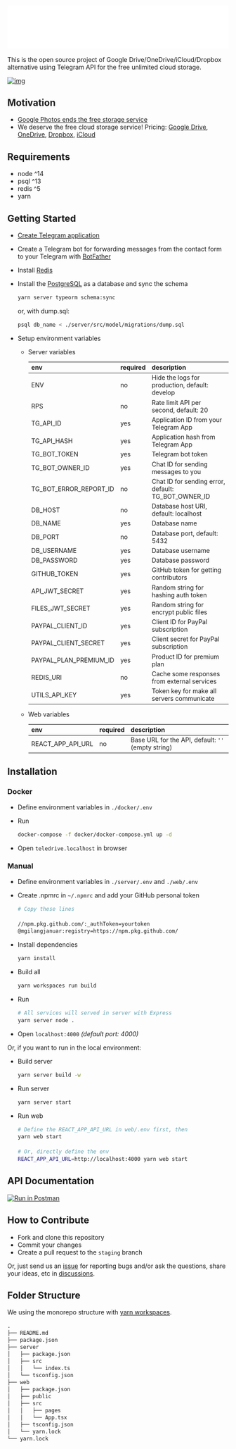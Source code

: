 ![img](./logoteledrive-white.png)

This is the open source project of Google Drive/OneDrive/iCloud/Dropbox alternative using Telegram API for the free unlimited cloud storage.

[![img](https://drive.google.com/uc?id=1o2HnKglEF0-cvtNmQqWZicJnSCSmnoEr)](https://twitter.com/telegram/status/1428703364737507332)

## Motivation

- [Google Photos ends the free storage service](https://www.techradar.com/news/google-photos-price)
- We deserve the free cloud storage service! Pricing: [Google Drive](https://one.google.com/about/plans), [OneDrive](https://one.google.com/about/plans), [Dropbox](https://www.dropbox.com/individual/plans-comparison), [iCloud](https://support.apple.com/en-us/HT201238)

## Requirements

- node ^14
- psql ^13
- redis ^5
- yarn

## Getting Started

- [Create Telegram application](https://core.telegram.org/api/obtaining_api_id)
- Create a Telegram bot for forwarding messages from the contact form to your Telegram with [BotFather](https://t.me/botfather)
- Install [Redis](https://redis.io/)
- Install the [PostgreSQL](https://www.postgresql.org/) as a database and sync the schema

  ```bash
  yarn server typeorm schema:sync
  ```

  or, with dump.sql:

  ```bash
  psql db_name < ./server/src/model/migrations/dump.sql
  ```

- Setup environment variables

  - Server variables

    | env                    | required | description                                           |
    | ---------------------- | -------- | -------------------------------------------           |
    | ENV                    | no       | Hide the logs for production, default: develop        |
    | RPS                    | no       | Rate limit API per second, default: 20                |
    | TG_API_ID              | yes      | Application ID from your Telegram App                 |
    | TG_API_HASH            | yes      | Application hash from Telegram App                    |
    | TG_BOT_TOKEN           | yes      | Telegram bot token                                    |
    | TG_BOT_OWNER_ID        | yes      | Chat ID for sending messages to you                   |
    | TG_BOT_ERROR_REPORT_ID | no       | Chat ID for sending error, default: TG_BOT_OWNER_ID   |
    | DB_HOST                | no       | Database host URI, default: localhost                 |
    | DB_NAME                | yes      | Database name                                         |
    | DB_PORT                | no       | Database port, default: 5432                          |
    | DB_USERNAME            | yes      | Database username                                     |
    | DB_PASSWORD            | yes      | Database password                                     |
    | GITHUB_TOKEN           | yes      | GitHub token for getting contributors                 |
    | API_JWT_SECRET         | yes      | Random string for hashing auth token                  |
    | FILES_JWT_SECRET       | yes      | Random string for encrypt public files                |
    | PAYPAL_CLIENT_ID       | yes      | Client ID for PayPal subscription                     |
    | PAYPAL_CLIENT_SECRET   | yes      | Client secret for PayPal subscription                 |
    | PAYPAL_PLAN_PREMIUM_ID | yes      | Product ID for premium plan                           |
    | REDIS_URI              | no       | Cache some responses from external services           |
    | UTILS_API_KEY          | yes      | Token key for make all servers communicate            |

  - Web variables

    | env               | required | description                                        |
    | ----------------- | -------- | -------------------------------------------------- |
    | REACT_APP_API_URL | no       | Base URL for the API, default: `''` (empty string) |

## Installation

### Docker

- Define environment variables in `./docker/.env`
- Run

  ```bash
  docker-compose -f docker/docker-compose.yml up -d
  ```
- Open `teledrive.localhost` in browser

### Manual

- Define environment variables in `./server/.env` and `./web/.env`

- Create .npmrc in `~/.npmrc`
  and add your GitHub personal token

  ```bash
  # Copy these lines

  //npm.pkg.github.com/:_authToken=yourtoken
  @mgilangjanuar:registry=https://npm.pkg.github.com/
  ```
- Install dependencies

  ```bash
  yarn install
  ```

- Build all

  ```bash
  yarn workspaces run build
  ```

- Run

  ```bash
  # All services will served in server with Express
  yarn server node .
  ```

- Open `localhost:4000` *(default port: 4000)*

Or, if you want to run in the local environment:

- Build server

  ```bash
  yarn server build -w
  ```

- Run server

  ```bash
  yarn server start
  ```

- Run web

  ```bash
  # Define the REACT_APP_API_URL in web/.env first, then
  yarn web start

  # Or, directly define the env
  REACT_APP_API_URL=http://localhost:4000 yarn web start
  ```

## API Documentation

[![Run in Postman](https://run.pstmn.io/button.svg)](https://documenter.getpostman.com/view/1778529/UV5TGf4u)

## How to Contribute

- Fork and clone this repository
- Commit your changes
- Create a pull request to the `staging` branch

Or, just send us an [issue](https://github.com/mgilangjanuar/teledrive/issues) for reporting bugs and/or ask the questions, share your ideas, etc in [discussions](https://github.com/mgilangjanuar/teledrive/discussions).

## Folder Structure

We using the monorepo structure with [yarn workspaces](https://classic.yarnpkg.com/en/docs/workspaces/).

```
.
├── README.md
├── package.json
├── server
│   ├── package.json
│   ├── src
│   │   └── index.ts
│   └── tsconfig.json
├── web
│   ├── package.json
│   ├── public
│   ├── src
│   │   ├── pages
│   │   └── App.tsx
│   ├── tsconfig.json
│   └── yarn.lock
└── yarn.lock
```

